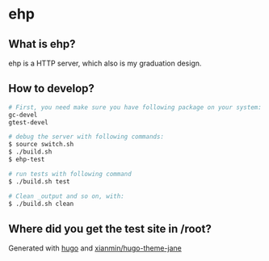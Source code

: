 # ehp

## What is ehp?

ehp is a HTTP server, which also is my graduation design.

## How to develop?

```bash
# First, you need make sure you have following package on your system:
gc-devel
gtest-devel

# debug the server with following commands:
$ source switch.sh
$ ./build.sh
$ ehp-test

# run tests with following command
$ ./build.sh test

# Clean _output and so on, with:
$ ./build.sh clean
```

## Where did you get the test site in /root?

Generated with [hugo](https://gohugo.io) and [xianmin/hugo-theme-jane](https://github.com/xianmin/hugo-theme-jane)
